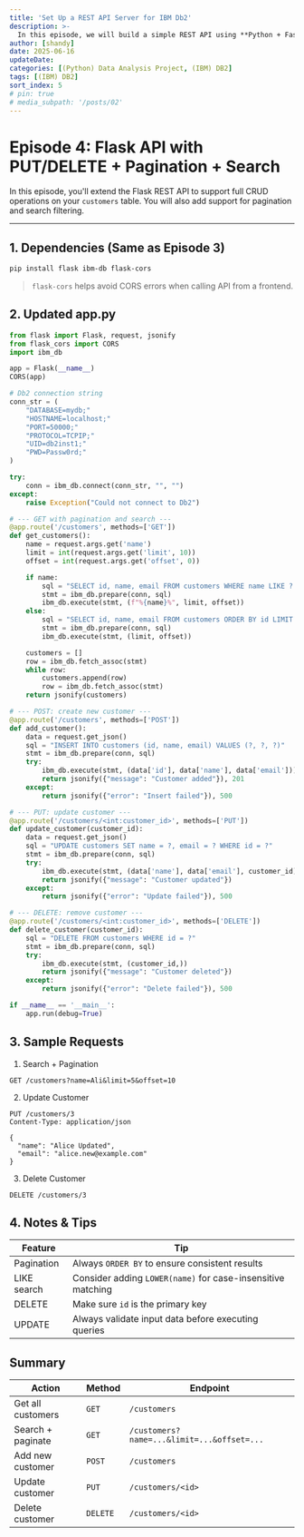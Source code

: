 ```yaml
---
title: 'Set Up a REST API Server for IBM Db2'
description: >-
  In this episode, we will build a simple REST API using **Python + FastAPI** to connect to your IBM Db2 database and expose endpoints for querying and inserting data.
author: [shandy]
date: 2025-06-16
updateDate: 
categories: [(Python) Data Analysis Project, (IBM) DB2]
tags: [(IBM) DB2]
sort_index: 5
# pin: true
# media_subpath: '/posts/02'
---
```


# Episode 4: Flask API with PUT/DELETE + Pagination + Search

In this episode, you'll extend the Flask REST API to support full CRUD operations on your `customers` table. You will also add support for pagination and search filtering.

---

## 1. Dependencies (Same as Episode 3)

```bash
pip install flask ibm-db flask-cors
```

> `flask-cors` helps avoid CORS errors when calling API from a frontend.

## 2. Updated app.py
```python
from flask import Flask, request, jsonify
from flask_cors import CORS
import ibm_db

app = Flask(__name__)
CORS(app)

# Db2 connection string
conn_str = (
    "DATABASE=mydb;"
    "HOSTNAME=localhost;"
    "PORT=50000;"
    "PROTOCOL=TCPIP;"
    "UID=db2inst1;"
    "PWD=Passw0rd;"
)

try:
    conn = ibm_db.connect(conn_str, "", "")
except:
    raise Exception("Could not connect to Db2")

# --- GET with pagination and search ---
@app.route('/customers', methods=['GET'])
def get_customers():
    name = request.args.get('name')
    limit = int(request.args.get('limit', 10))
    offset = int(request.args.get('offset', 0))

    if name:
        sql = "SELECT id, name, email FROM customers WHERE name LIKE ? ORDER BY id LIMIT ? OFFSET ?"
        stmt = ibm_db.prepare(conn, sql)
        ibm_db.execute(stmt, (f"%{name}%", limit, offset))
    else:
        sql = "SELECT id, name, email FROM customers ORDER BY id LIMIT ? OFFSET ?"
        stmt = ibm_db.prepare(conn, sql)
        ibm_db.execute(stmt, (limit, offset))

    customers = []
    row = ibm_db.fetch_assoc(stmt)
    while row:
        customers.append(row)
        row = ibm_db.fetch_assoc(stmt)
    return jsonify(customers)

# --- POST: create new customer ---
@app.route('/customers', methods=['POST'])
def add_customer():
    data = request.get_json()
    sql = "INSERT INTO customers (id, name, email) VALUES (?, ?, ?)"
    stmt = ibm_db.prepare(conn, sql)
    try:
        ibm_db.execute(stmt, (data['id'], data['name'], data['email']))
        return jsonify({"message": "Customer added"}), 201
    except:
        return jsonify({"error": "Insert failed"}), 500

# --- PUT: update customer ---
@app.route('/customers/<int:customer_id>', methods=['PUT'])
def update_customer(customer_id):
    data = request.get_json()
    sql = "UPDATE customers SET name = ?, email = ? WHERE id = ?"
    stmt = ibm_db.prepare(conn, sql)
    try:
        ibm_db.execute(stmt, (data['name'], data['email'], customer_id))
        return jsonify({"message": "Customer updated"})
    except:
        return jsonify({"error": "Update failed"}), 500

# --- DELETE: remove customer ---
@app.route('/customers/<int:customer_id>', methods=['DELETE'])
def delete_customer(customer_id):
    sql = "DELETE FROM customers WHERE id = ?"
    stmt = ibm_db.prepare(conn, sql)
    try:
        ibm_db.execute(stmt, (customer_id,))
        return jsonify({"message": "Customer deleted"})
    except:
        return jsonify({"error": "Delete failed"}), 500

if __name__ == '__main__':
    app.run(debug=True)
```
## 3. Sample Requests
1. Search + Pagination
```http
GET /customers?name=Ali&limit=5&offset=10
```
2. Update Customer
```http
PUT /customers/3
Content-Type: application/json

{
  "name": "Alice Updated",
  "email": "alice.new@example.com"
}
```
3. Delete Customer
```http
DELETE /customers/3
```
## 4. Notes & Tips

| Feature     | Tip                                                         |
| ----------- | ----------------------------------------------------------- |
| Pagination  | Always `ORDER BY` to ensure consistent results              |
| LIKE search | Consider adding `LOWER(name)` for case-insensitive matching |
| DELETE      | Make sure `id` is the primary key                           |
| UPDATE      | Always validate input data before executing queries         |

## Summary

| Action            | Method   | Endpoint                                   |
| ----------------- | -------- | ------------------------------------------ |
| Get all customers | `GET`    | `/customers`                               |
| Search + paginate | `GET`    | `/customers?name=...&limit=...&offset=...` |
| Add new customer  | `POST`   | `/customers`                               |
| Update customer   | `PUT`    | `/customers/<id>`                          |
| Delete customer   | `DELETE` | `/customers/<id>`                          |
